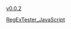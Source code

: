 [v0.0.2](https://github.com/littleflute/JavaScript/edit/master/README.md)

[RegExTester_JavaScript](RegExTester_JavaScript)
